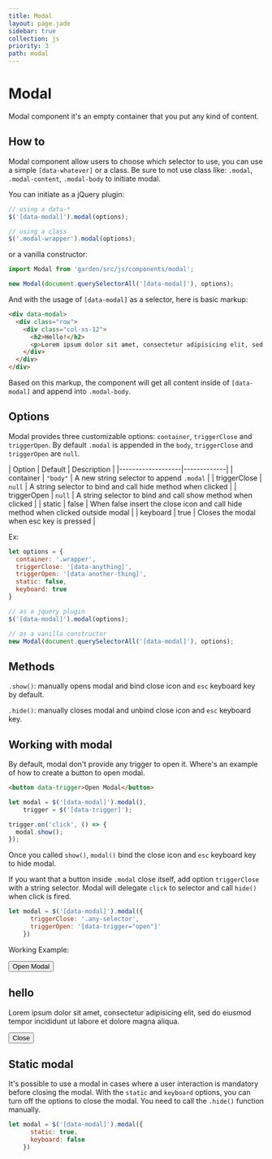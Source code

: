 ```yaml
---
title: Modal
layout: page.jade
sidebar: true
collection: js
priority: 3
path: modal
---
```


# Modal
<p class="lead">Modal component it's an empty container that you put any kind of content.</p>

## How to

Modal component allow users to choose which selector to use, you can use a simple `[data-whatever]` or a class. Be sure to not use class like: `.modal`, `.modal-content`, `.modal-body` to initiate modal.

You can initiate as a jQuery plugin:

```js
// using a data-*
$('[data-modal]').modal(options);

// using a class
$('.modal-wrapper').modal(options);
```

or a vanilla constructor:

```js
import Modal from 'garden/src/js/components/modal';

new Modal(document.querySelectorAll('[data-modal]'), options);
```

And with the usage of `[data-modal]` as a selector, here is basic markup:

```html
<div data-modal>
  <div class="row">
    <div class="col-xs-12">
      <h2>Hello!</h2>
      <p>Lorem ipsum dolor sit amet, consectetur adipisicing elit, sed do eiusmod tempor incididunt ut labore et dolore magna aliqua.</p>
    </div>
  </div>
</div>
```

Based on this markup, the component will get all content inside of `[data-modal]` and append into `.modal-body`.

## Options

Modal provides three customizable options: `container`, `triggerClose` and `triggerOpen`. By default `.modal` is appended in the `body`, `triggerClose` and  `triggerOpen` are `null`.

| Option            | Default | Description |
|-------------------|-------------|
| container  | `"body"` | A new string selector to append `.modal` |
| triggerClose | `null` | A string selector to bind and call hide method when clicked |
| triggerOpen | `null` | A string selector to bind and call show method when clicked |
| static | false | When false insert the close icon and call hide method when clicked outside modal  |
| keyboard | true | Closes the modal when esc key is pressed |

Ex:

```js
let options = {
  container: '.wrapper',
  triggerClose: '[data-anything]',
  triggerOpen: '[data-another-thing]',
  static: false,
  keyboard: true
}

// as a jquery plugin
$('[data-modal]').modal(options);

// as a vanilla constructor
new Modal(document.querySelectorAll('[data-modal]'), options);
```

## Methods

`.show()`: manually opens modal and bind close icon and `esc` keyboard key by default.

`.hide()`: manually closes modal and unbind close icon and `esc` keyboard key.


## Working with modal

By default, modal don't provide any trigger to open it. Where's an example of how to create a button to open modal.

```html
<button data-trigger>Open Modal</button>
```

```js
let modal = $('[data-modal]').modal(),
    trigger = $('[data-trigger]');

trigger.on('click', () => {
  modal.show();
});
```
Once you called `show()`, `modal()` bind the close icon and `esc` keyboard key to hide modal.

If you want that a button inside `.modal` close itself, add option `triggerClose` with a string selector. Modal will delegate `click` to selector and call `hide()` when click is fired.

```js
let modal = $('[data-modal]').modal({
      triggerClose: '.any-selector',
      triggerOpen: '[data-trigger="open"]'
    })
```
Working Example:

<button class="button button-primary" data-trigger="open">Open Modal</button>

<div data-modal class="hide">
  <div class="row">
    <div class="col-xs-12">
      <h2>hello</h2>
      <p>Lorem ipsum dolor sit amet, consectetur adipisicing elit, sed do eiusmod tempor incididunt ut labore et dolore magna aliqua.</p>
      <button class="button button-primary" data-trigger="close">Close</button>
    </div>
  </div>
</div>

## Static modal

It's possible to use a modal in cases where a user interaction is mandatory before closing the modal.
With the `static` and `keyboard` options, you can turn off the options to close the modal.
You need to call the `.hide()` function manually.

```js
let modal = $('[data-modal]').modal({
      static: true,
      keyboard: false
    })
```
